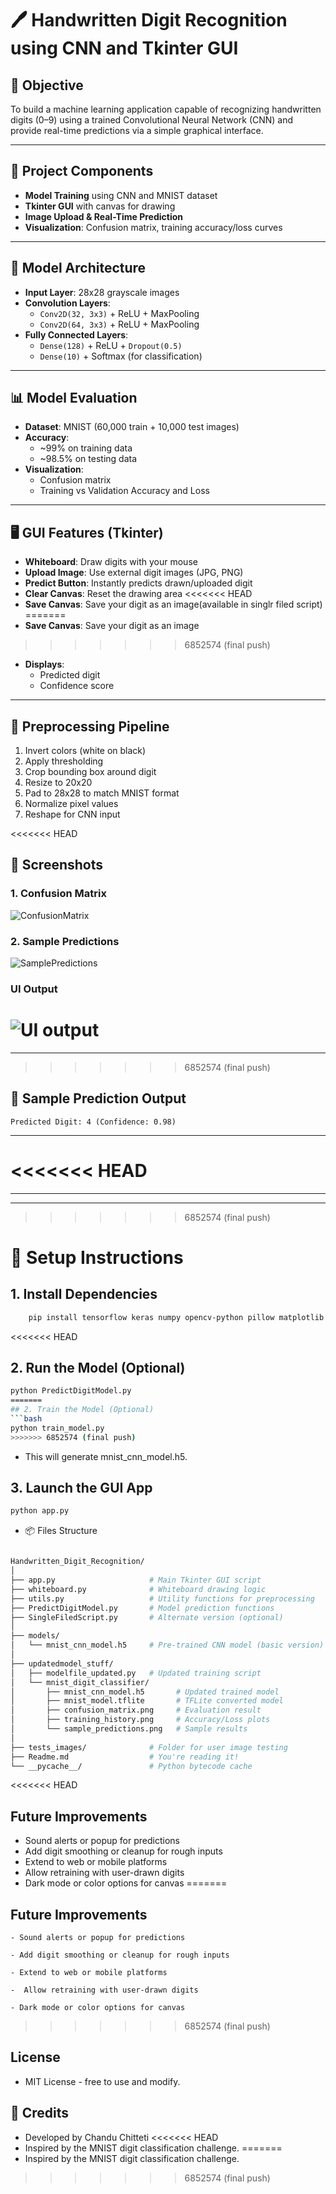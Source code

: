 # 🖊️ Handwritten Digit Recognition using CNN and Tkinter GUI

## 🎯 Objective
To build a machine learning application capable of recognizing handwritten digits (0–9) using a trained Convolutional Neural Network (CNN) and provide real-time predictions via a simple graphical interface.

---

## 📁 Project Components

- **Model Training** using CNN and MNIST dataset
- **Tkinter GUI** with canvas for drawing
- **Image Upload & Real-Time Prediction**
- **Visualization**: Confusion matrix, training accuracy/loss curves

---

## 🧠 Model Architecture

- **Input Layer**: 28x28 grayscale images
- **Convolution Layers**:
  - `Conv2D(32, 3x3)` + ReLU + MaxPooling
  - `Conv2D(64, 3x3)` + ReLU + MaxPooling
- **Fully Connected Layers**:
  - `Dense(128)` + ReLU + `Dropout(0.5)`
  - `Dense(10)` + Softmax (for classification)

---

## 📊 Model Evaluation

- **Dataset**: MNIST (60,000 train + 10,000 test images)
- **Accuracy**:
  - ~99% on training data
  - ~98.5% on testing data
- **Visualization**:
  - Confusion matrix
  - Training vs Validation Accuracy and Loss

---

## 🖥️ GUI Features (Tkinter)

- **Whiteboard**: Draw digits with your mouse
- **Upload Image**: Use external digit images (JPG, PNG)
- **Predict Button**: Instantly predicts drawn/uploaded digit
- **Clear Canvas**: Reset the drawing area
<<<<<<< HEAD
- **Save Canvas**: Save your digit as an image(available in singlr filed script)
=======
- **Save Canvas**: Save your digit as an image
>>>>>>> 6852574 (final push)
- **Displays**:
  - Predicted digit
  - Confidence score

---

## 🧹 Preprocessing Pipeline

1. Invert colors (white on black)
2. Apply thresholding
3. Crop bounding box around digit
4. Resize to 20x20
5. Pad to 28x28 to match MNIST format
6. Normalize pixel values
7. Reshape for CNN input

<<<<<<< HEAD
## 📸 Screenshots

### 1. Confusion Matrix
![ConfusionMatrix](./updatedmodel_stuff/mnist_digit_classifier/confusion_matrix.png)

### 2. Sample Predictions
![SamplePredictions](./updatedmodel_stuff/mnist_digit_classifier/sample_predictions.png)

### UI Output
![UI output](./ui_output.png)
=======
---
>>>>>>> 6852574 (final push)

## 🧪 Sample Prediction Output

```plaintext
Predicted Digit: 4 (Confidence: 0.98)
```
---
<<<<<<< HEAD
=======
---
---
>>>>>>> 6852574 (final push)

# 🔧 Setup Instructions
## 1. Install Dependencies

```bash
    pip install tensorflow keras numpy opencv-python pillow matplotlib scikit-learn

```

<<<<<<< HEAD
## 2. Run the Model (Optional)
```bash
python PredictDigitModel.py
=======
## 2. Train the Model (Optional)
```bash
python train_model.py
>>>>>>> 6852574 (final push)
```
- This will generate mnist_cnn_model.h5.

## 3. Launch the GUI App

```bash 
python app.py
```

- 📦 Files Structure

```bash 

Handwritten_Digit_Recognition/
│
├── app.py                     # Main Tkinter GUI script
├── whiteboard.py              # Whiteboard drawing logic
├── utils.py                   # Utility functions for preprocessing
├── PredictDigitModel.py       # Model prediction functions
├── SingleFiledScript.py       # Alternate version (optional)
│
├── models/
│   └── mnist_cnn_model.h5     # Pre-trained CNN model (basic version)
│
├── updatedmodel_stuff/
│   ├── modelfile_updated.py   # Updated training script
│   └── mnist_digit_classifier/
│       ├── mnist_cnn_model.h5       # Updated trained model
│       ├── mnist_model.tflite       # TFLite converted model
│       ├── confusion_matrix.png     # Evaluation result
│       ├── training_history.png     # Accuracy/Loss plots
│       └── sample_predictions.png   # Sample results
│
├── tests_images/              # Folder for user image testing
├── Readme.md                  # You're reading it!
└── __pycache__/               # Python bytecode cache
```

<<<<<<< HEAD

## Future Improvements

  - Sound alerts or popup for predictions
  - Add digit smoothing or cleanup for rough inputs
  - Extend to web or mobile platforms
  - Allow retraining with user-drawn digits
  - Dark mode or color options for canvas
=======
## Future Improvements

    - Sound alerts or popup for predictions

    - Add digit smoothing or cleanup for rough inputs

    - Extend to web or mobile platforms

    -  Allow retraining with user-drawn digits

    - Dark mode or color options for canvas
>>>>>>> 6852574 (final push)

## License

- MIT License - free to use and modify.

## 🙌 Credits

- Developed by Chandu Chitteti
<<<<<<< HEAD
- Inspired by the MNIST digit classification challenge.
=======
- Inspired by the MNIST digit classification challenge.
>>>>>>> 6852574 (final push)
